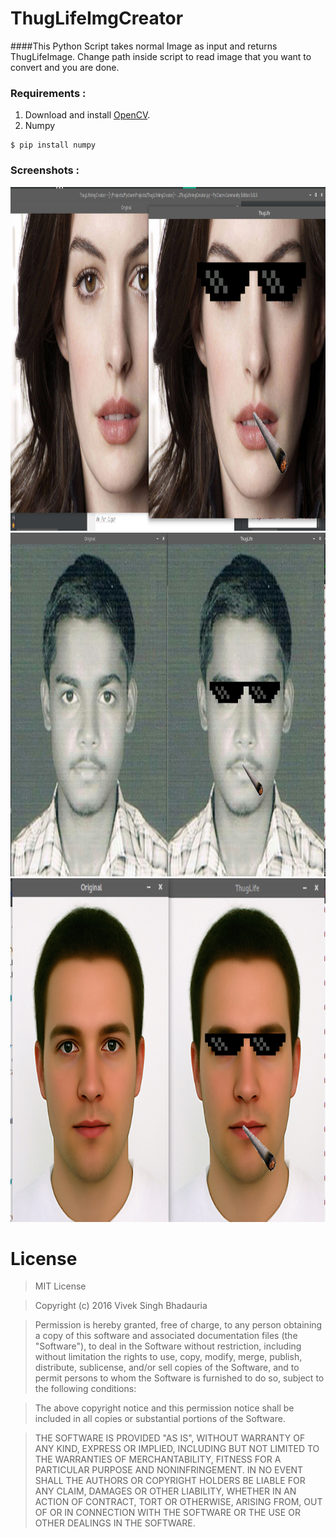 # ThugLifeImgCreator

####This Python Script takes normal Image as input and returns ThugLifeImage. Change path inside script to read image that you want to convert and you are done.

### Requirements :
1. Download and install [OpenCV](http://opencv.org/downloads.html).
2. Numpy
```
$ pip install numpy
```
### Screenshots :
<div>
<img src='/sshots/s1.png' width='950' height='550'>
<img src='/sshots/s2.png' width='950' height='550'>
<img src='/sshots/s3.png' width='950' height='550'>
</div>

# License
>MIT License

>Copyright (c) 2016 Vivek Singh Bhadauria

>Permission is hereby granted, free of charge, to any person obtaining a copy
of this software and associated documentation files (the "Software"), to deal
in the Software without restriction, including without limitation the rights
to use, copy, modify, merge, publish, distribute, sublicense, and/or sell
copies of the Software, and to permit persons to whom the Software is
furnished to do so, subject to the following conditions:

>The above copyright notice and this permission notice shall be included in all
copies or substantial portions of the Software.

>THE SOFTWARE IS PROVIDED "AS IS", WITHOUT WARRANTY OF ANY KIND, EXPRESS OR
IMPLIED, INCLUDING BUT NOT LIMITED TO THE WARRANTIES OF MERCHANTABILITY,
FITNESS FOR A PARTICULAR PURPOSE AND NONINFRINGEMENT. IN NO EVENT SHALL THE
AUTHORS OR COPYRIGHT HOLDERS BE LIABLE FOR ANY CLAIM, DAMAGES OR OTHER
LIABILITY, WHETHER IN AN ACTION OF CONTRACT, TORT OR OTHERWISE, ARISING FROM,
OUT OF OR IN CONNECTION WITH THE SOFTWARE OR THE USE OR OTHER DEALINGS IN THE
SOFTWARE.
